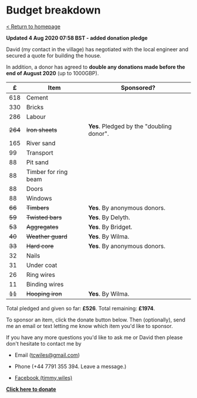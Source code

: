 # Budget breakdown

[ < Return to homepage](README.md) 

**Updated 4 Aug 2020 07:58 BST - added donation pledge**

David (my contact in the village) has negotiated
with the local engineer and secured a quote
for building the house. 

In addition, a donor has agreed to **double 
any donations made before the end of August 2020**
(up to 1000GBP).

£	|Item		|Sponsored? 
--------|---------------|--------
618	|Cement		|
330	|Bricks		|
286	|Labour		|
~~264~~	|~~Iron sheets~~|**Yes**. Pledged by the "doubling donor". 
165	|River sand	| 
99	|Transport	|
88	|Pit sand	|
88	|Timber for ring beam|	
88	|Doors	|
88	|Windows	|
~~66~~	|~~Timbers~~ | **Yes**. By anonymous donors. 	
~~59~~	|~~Twisted bars~~|**Yes**. By Delyth. 
~~53~~	|~~Aggregates~~	|**Yes**.  By Bridget.
~~40~~	|~~Weather guard~~	|**Yes**.  By Wilma. 
~~33~~	|~~Hard core~~|**Yes**. By anonymous donors. 	
32	|Nails	|
31	|Under coat	|
26	|Ring wires	
11	|Binding wires	
~~11~~	|~~Hooping iron~~	|**Yes**.  By Wilma. 

Total pledged and given so far: **£526**. Total
remaining: **£1974**.

To sponsor an item, click the donate button below. 
Then (optionally), send me an email or text letting
me know which item you'd like to sponsor. 

If you have any more questions you'd like to ask
me or David then please don't hesitate to contact
me by

* Email (tcwiles@gmail.com) 

* Phone (+44 7791 355 394. Leave a message.)

* [Facebook (timmy.wiles)](https://www.facebook.com/timmy.wiles)

<a href="https://www.gofundme.com/f/a-house-for-arthur-before-the-rains-come?utm_source=customer&utm_medium=copy_link&utm_campaign=p_cf+share-flow-1"><strong>Click here to donate </strong>

<div class="gfm-embed" data-url="https://www.gofundme.com/f/a-house-for-arthur-before-the-rains-come/widget/medium"></div>

<script defer src="https://www.gofundme.com/static/js/embed.js"></script>
